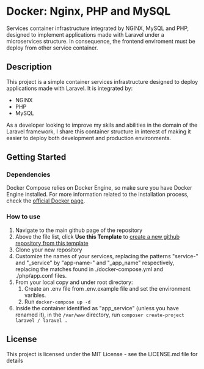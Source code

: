 # Docker: Nginx, PHP and MySQL

Services container infrastructure integrated by NGINX, MySQL and PHP, designed to implement applications made with Laravel under a microservices structure. In consequence, the frontend enviroment must be deploy from other service container.

## Description

This project is a simple container services infrastructure designed to deploy applications made with Laravel. It is integrated by:

- NGINX
- PHP
- MySQL

As a developer looking to improve my skils and abilities in the domain of the Laravel framework, I share this container structure in interest of making it easier to deploy both development and production environments.

## Getting Started

### Dependencies

Docker Compose relies on Docker Engine, so make sure you have Docker Engine installed. For more information related to the installation process, check the [official Docker page](https://docs.docker.com/compose/install/).

### How to use

1.  Navigate to the main github page of the repository
2.  Above the file list, click **Use this Template** to [create a new github repository from this template](https://docs.github.com/en/repositories/creating-and-managing-repositories/creating-a-repository-from-a-template#creating-a-repository-from-a-template)
3.  Clone your new repository
4.  Customize the names of your services, replacing the patterns "service-" and "\_service" by "app-name-" and "\_app_name" respectively, replacing the matches found in ./docker-compose.yml and ./php/app.conf files.
5.  From your local copy and under root directory:
    1. Create an .env file from .env.example file and set the environment varibles.
    2. Run `docker-compose up -d`
6.  Inside the container identified as "app_service" (unless you have renamed it), in the `/var/www` directory, run `composer create-project laravel / laravel .`

<!--
 ### Executing program

 * How to run the program
 * Step-by-step bullets
 ```
 code blocks for commands
 ```

 ## Help

 Any advise for common problems or issues.
 ```
 command to run if program contains helper info
 ```

 ## Authors

 Contributors names and contact info

 ex. Dominique Pizzie
 ex. [@DomPizzie](https://twitter.com/dompizzie)
-->

## License

This project is licensed under the MIT License - see the LICENSE.md file for details

